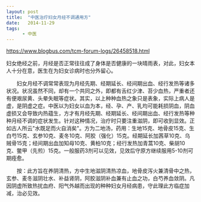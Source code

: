 ```yaml
---
layout: post
title:  "中医治疗妇女月经不调通用方"
date:   2014-11-29
tags:
      - 中医
---
```



https://www.blogbus.com/tcm-forum-logs/26458518.html



妇女绝经之前，月经是否正常往往成了身体是否健康的一块晴雨表，对此，妇女本人十分在意，医生在为妇女诊病时也分外留心。

　　妇女月经不调常常表现为月经先期、经期延长、经间期出血、经行发热等诸多状况。状况虽然不同，却有一个共同之外，即都有舌红少津、苔少血热，严重者还有便艰尿黄、头晕失眠等症状。其实，以上种种血热之象只是表象，实际上病人是虚，是阴虚之症。中医以为妇女以血为本，经、孕、产、乳均可能耗损阴血，阴血虚损又会导致内热蕴生，方才有月经先期、经期延长、经间期出血、经行发热等种种月经不调的症状发生。针对这种情况，治疗时只要注重滋阴，即可收到显效。正如古人所云"水既足而火自消矣"。方为二地汤，药用：生地15克、地骨皮15克、生白芍15克、玄参10克、麦冬10克、阿胶（强化）15克。经期延长加茜草10克、乌贼骨15克；经间期出血加知母10克、黄柏10克；经行发热加青蒿10克、柴胡10克、鳖甲（先煎）15克。一般服药3剂可以见效，见效后守原方继续服用5-10剂可期痊愈。

　　按：此方旨在养阴清热，方中生地滋阴清热凉血，地骨皮泻火兼清骨中之热，玄参、麦冬滋阴壮水、补益肾阴，阿胶滋阴补血兼有止血之功，白芍养血敛阴。凡因阴虚所致热扰血府、阳气外越而出现的种种妇女月经病患，守此理此方临症加减，治必见效。

